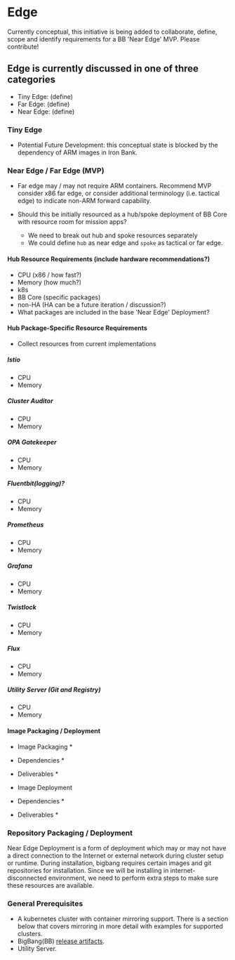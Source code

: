 # Edge

Currently conceptual, this initiative is being added to collaborate, define, scope and identify requirements for a BB 'Near Edge' MVP. Please contribute!

## Edge is currently discussed in one of three categories

* Tiny Edge: (define)
* Far Edge: (define) 
* Near Edge: (define)

### Tiny Edge 

* Potential Future Development: this conceptual state is blocked by the dependency of ARM images in Iron Bank.

### Near Edge / Far Edge (MVP)

* Far edge may / may not require ARM containers. Recommend MVP consider x86 far edge, or consider additional terminology (i.e. tactical edge) to indicate non-ARM forward capability.

* Should this be initially resourced as a hub/spoke deployment of BB Core with resource room for mission apps?
  * We need to break out hub and spoke resources separately 
  * We could define ```hub``` as near edge and ```spoke``` as tactical or far edge.

#### Hub Resource Requirements (include hardware recommendations?)
  * CPU (x86 / how fast?)
  * Memory (how much?)
  * k8s
  * BB Core (specific packages)
  * non-HA (HA can be a future iteration / discussion?)
  * What packages are included in the base 'Near Edge' Deployment?

#### Hub Package-Specific Resource Requirements
  * Collect resources from current implementations
##### Istio
  * CPU
  * Memory 

##### Cluster Auditor
  * CPU
  * Memory 

##### OPA Gatekeeper
  * CPU
  * Memory

##### Fluentbit(logging)?
  * CPU
  * Memory

##### Prometheus
  * CPU
  * Memory

##### Grafana
  * CPU
  * Memory

##### Twistlock
  * CPU
  * Memory

##### Flux
  * CPU
  * Memory

##### Utility Server (Git and Registry)
  * CPU
  * Memory 

#### Image Packaging / Deployment

* Image Packaging
  * 
* Dependencies
  * 
* Deliverables
  * 

* Image Deployment

* Dependencies
  * 
* Deliverables
  * 

### Repository Packaging / Deployment

Near Edge Deployment is a form of deployment which may or may not have a direct connection to the Internet or external network during cluster setup or runtime. During installation, bigbang requires certain images and git repositories for installation. Since we will be installing in internet-disconnected environment, we need to perform extra steps to make sure these resources are available.

### General Prerequisites

* A kubernetes cluster with container mirroring support. There is a section below that covers mirroring in more detail with examples for supported clusters.
* BigBang(BB) [release artifacts](https://repo1.dso.mil/platform-one/big-bang/bigbang/-/releases).
* Utility Server.
